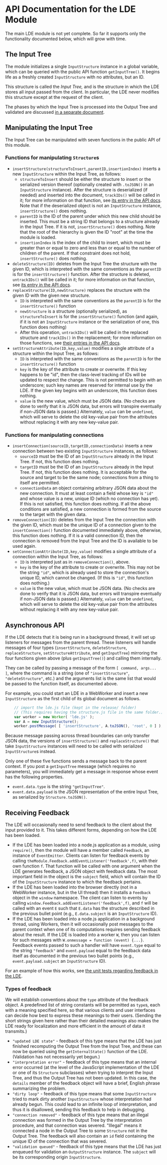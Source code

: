 
# API Documentation for the LDE Module

The main LDE module is not yet complete.  So far it supports only the
functionality documented below, which will grow with time.

## The Input Tree

The module initializes a single `InputStructure` instance in a global
variable, which can be queried with the public API function
`getInputTree()`.  It begins life as a freshly created `InputStructure` with
no attributes, but an ID.

This structure is called the *Input Tree,* and is the structure in which the
LDE stores all input passed from the client.  In particular, the LDE never
modifies this structure except at the request of the client.

The phases by which the Input Tree is processed into the Output Tree and
validated are discussed [in a separate document](api-phases.md).

## Manipulating the Input Tree

The Input Tree can be manipulated with seven functions in the public API of
this module.

### Functions for manipulating `Structure`s

 * `insertStructure(structureToInsert,parentID,insertionIndex)` inserts a
   new `InputStructure` within the Input Tree, as follows:
    * `structureToInsert` should be either the structure to insert or the
      serialized version thereof (optionally created with `.toJSON()` in an
      `InputStructure` instance).  After the structure is deserialized (if
      needed) and inserted into the document, `trackIDs()` will be called
      in it; for more information on that function, see [its entry in the
      API docs](api-lde.md#unique-ids).  Note that if the deserialized
      object is not an `InputStructure` instance, `insertStructure()` does
      nothing.
    * `parentID` is the ID of the parent under which this new child should
      be inserted.  This must be a string ID that belongs to a structure
      already in the Input Tree.  If it is not, `insertStructure()` does
      nothing.  Note that the root of the hierarchy is given the ID "root"
      at the time the module is loaded.
    * `insertionIndex` is the index of the child to insert, which must be
      greater than or equal to zero and less than or equal to the number of
      children of the parent.  If that constraint does not hold,
      `insertStructure()` does nothing.
 * `deleteStructure(ID)` deletes from the Input Tree the structure with the
   given ID, which is interpreted with the same conventions as the
   `parentID` is for the `insertStructure()` function.  After the structure
   is deleted, `untrackIDs()` will be called in it; for more information on
   that function, see [its entry in the API docs](api-lde.md#unique-ids).
 * `replaceStructure(ID,newStructure)` replaces the structure with the
   given ID with the given new structure.
    * `ID` is interpreted with the same conventions as the `parentID` is for
      the `insertStructure()` function
    * `newStructure` is a structure (optionally serialized), as
      `structureToInsert` is for the `insertStructure()` function (and
      again, if it is not an `InputStructure` instance or the serialization
      of one, this function does nothing)
    * After this operation, `untrackIDs()` will be called in the replaced
      structure and `trackIDs()` in the replacement; for more information
      on those functions, see
      [their entries in the API docs](api-lde.md#unique-ids).
 * `setStructureAttribute(ID,key,value)` modifies a single attribute of a
   structure within the Input Tree, as follows:
    * `ID` is interpreted with the same conventions as the `parentID` is for
      the `insertStructure()` function
    * `key` is the key of the attribute to create or overwrite.  If this
      key happens to be "id", then the class-level tracking of IDs will be
      updated to respect the change.  This is not permitted to begin with an
      underscore; such key names are reserved for internal use by the LDE.
      If the given key begins with an underscore, this function does
      nothing.
    * `value` is the new value, which must be JSON data.  (No checks are
      done to verify that it is JSON data, but errors will transpire
      eventually if non-JSON data is passed.)  Alternately, `value` can be
      `undefined`, which will serve to delete the old key-value pair from
      the attributes without replacing it with any new key-value pair.

### Functions for manipulating connections

 * `insertConnection(sourceID,targetID,connectionData)` inserts a new
   connection between two existing `InputStructure` instances, as follows:
    * `sourceID` must be the ID of an `InputStructure` already in the Input
      Tree.  If not, this function does nothing.
    * `targetID` must be the ID of an `InputStructure` already in the Input
      Tree.  If not, this function does nothing.  It is acceptable for the
      source and target to be the same node; connections from a thing to
      itself are permitted.
    * `connectionData` an object containing arbitrary JSON data about the
      new connection.  It must at least contain a field whose key is `"id"`
      and whose value is a new, unique ID (which no connection has yet).
      If this is not satisfied, this function does nothing.  If all the
      above conditions are satisfied, a new connection is formed from the
      source to the target with the given data.
 * `removeConnection(ID)` deletes from the Input Tree the connection with
   the given ID, which must be the unique ID of a connection given to the
   `insertConnection()` function documented immediately above, otherwise,
   this function does nothing.  If it is a valid connection ID, then the
   connection is removed from the Input Tree and the ID is available to be
   used again.
 * `setConnectionAttribute(ID,key,value)` modifies a single attribute of a
   connection within the Input Tree, as follows:
    * `ID` is interpreted just as in `removeConnection()`, above.
    * `key` is the key of the attribute to create or overwrite.  This may
      not be the string `"id"`, which is already used to store the
      connection's unique ID, which cannot be changed.  (If this is `"id"`,
      this function does nothing.)
    * `value` is the new value, which must be JSON data.  (No checks are
      done to verify that it is JSON data, but errors will transpire
      eventually if non-JSON data is passed.)  Alternately, `value` can be
      `undefined`, which will serve to delete the old key-value pair from
      the attributes without replacing it with any new key-value pair.

## Asynchronous API

If the LDE detects that it is being run in a background thread, it will set
up listeners for messages from the parent thread.  These listeners will
handle messages of four types (`insertStructure`, `deleteStructure`,
`replaceStructure`, `setStructureAttribute`, and `getInputTree`) mirroring
the four functions given above (plus `getInputTree()`) and calling them
internally.

They can be called by passing a message of the form `[ command, args... ]`,
where the command is a string (one of `"insertStructure"`,
`"deleteStructure"`, etc.) and the arguments list is the same list that
would be passed to the function itself, as documented above.

For example, you could start an LDE in a WebWorker and insert a new
`InputStructure` as the first child of its global document as follows.

```js
    // import the lde.js file (kept in the release/ folder)
    // (This requires having the structure.js file in the same folder.)
    var worker = new Worker( 'lde.js' );
    var A = new InputStructure();
    worker.postMessage( [ 'insertStructure', A.toJSON(), 'root', 0 ] );
```

Because message passing across thread boundaries can only transfer JSON
data, the versions of `insertStructure()` and `replaceStructure()` that take
`InputStructure` instances will need to be called with serialized
`InputStructure`s instead.

Only one of these five functions sends a message back to the parent context.
If you post a `getInputTree` message (which requires no parameters), you
will immediately get a message in response whose event has the following
properties.

 * `event.data.type` is the string `"getInputTree"`.
 * `event.data.payload` is the JSON representation of the entire Input Tree,
   as serialized by `Structure.toJSON()`.

## Receiving Feedback

The LDE will occasionally need to send feedback to the client about the
input provided to it.  This takes different forms, depending on how the LDE
has been loaded.

 * If the LDE has been loaded into a node.js application as a module, using
   `require()`, then the module will have a member called `Feedback`, an
   instance of `EventEmitter`.  Clients can listen for feedback events by
   calling `theModule.Feedback.addEventListener('feedback',f)`, with their
   own function `f`.  That function will be called with one argument when
   the LDE generates feedback, a JSON object with feedback data.  The most
   important field in the object is the `subject` field, which will contain
   the ID of the `InputStructure` instance to which the feedback pertains.
 * If the LDE has been loaded into the browser directly (not in a WebWorker
   instance, but in the UI thread) then it installs a `Feedback` object in
   the `window` namespace.  The client can listen to events by calling
   `window.Feedback.addEventListener('feedback',f)`, and `f` will be called
   with an event `E` such that `E.data` has the structure described in the
   previous bullet point (e.g., `E.data.subject` is an `InputStructure` ID).
 * If the LDE has been loaded into a node.js application in a background
   thread, using Workers, then it will occasionally post messages to the
   parent context when one of its computations requires sending feedback
   about the result.  If the LDE is loaded into a worker `W`, then you can
   listen for such messages with `W.onmessage = function (event) {...}`.
   Feedback events passed to such a handler will have `event.type` equal to
   the string `"feedback"` and `event.payload` equal to the feedback data
   itself as documented in the previous two bullet points (e.g.,
   `event.payload.subject` an `InputStructure` ID).

For an example of how this works, see
[the unit tests regarding feedback in the LDE](https://github.com/lurchmath/lde/blob/master/tests/lde-spec.litcoffee#feedback).

### Types of feedback

We will establish conventions about the `type` attribute of the feedback
object.  A predefined list of string constants will be permitted as `type`s,
each with a meaning specified here, so that various clients and user
interfaces can decide how best to express these meanings to their users.
(Sending the short strings given here rather than their detailed meanings
also makes the LDE ready for localization and more efficient in the amount
of data it transmits.)

 * `"updated LDE state"` - feedback of this type means that the LDE has just
   finished recomputing the Output Tree from the Input Tree, and these can
   now be queried using the `getInternalState()` function of the LDE.
   (Validation has not necessarily yet begun.)
 * `"interpretation error"` - feedback of this type means that an internal
   error occurred (at the level of the JavaScript implementation of the LDE
   or one of its `Structure` subclasses) when trying to interpret the Input
   Tree, and thus the Output Tree has not been updated.  In this case, the
   `details` member of the feedback object will have a brief, English phrase
   summarizing the problem.
 * `"dirty loop"` - feedback of this type means that some `InputStructure`
   tried to mark dirty another `InputStructure` whose interpretation had
   already begun.  This could lead to an infinite loop of interpretation,
   and thus it is disallowed, sending this feedback to help in debugging.
 * `"connection removed"` - feedback of this type means that an illegal
   connection was formed in the Output Tree by the interpretation procedure,
   and that connection was severed.  "Illegal" means it connected a node in
   the Output Tree to some `Structure` not in the Output Tree.  The feedback
   will also contain an `id` field containing the unique ID of the
   connection that was severed.
 * `"validation queued"` - feedback of this type means that the LDE has just
   enqueued for validation an `OutputStructure` instance.  The `subject`
   will be its corresponding origin `InputStructure`.
